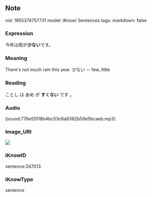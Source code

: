 ## Note
nid: 1655374757731
model: iKnow! Sentences
tags: 
markdown: false

### Expression
今年は雨が<b>少ない</b>です。

### Meaning
There's not much rain this year.
少ない -- few, little

### Reading
ことし は あめ が <b>すくない</b> です 。

### Audio
[sound:776e55f18b4bc53c6a9382b59e5bcaeb.mp3]

### Image_URI
<img src="49d88d48069e9ca694a5486f64b8a7f4.jpg">

### iKnowID
sentence:247013

### iKnowType
sentence
